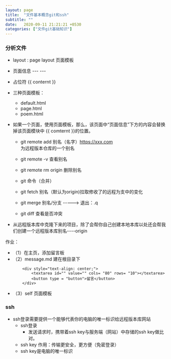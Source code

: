 ```yaml
---
layout: page
title:  "文件基本概念git和ssh"
subtitle: ""
date:   2020-09-11 21:21:21 +0530
categories: ["文件git基础知识"]
---
```


### 分析文件
- layout :    page                        layout  页面模板
- 页面信息     ---        ---
- 占位符        {{ conternt }}

- 三种页面模板：    
    - default.html       
    - page.html        
    - poem.html
- 如果一个页面，使用页面模板，那么，该页面中“页面信息”下方的内容会替换掉该页面模块中 {{ comternt }}的位置。

    - git remote add 别名（名字）https://xxx.com   
    为远程版本仓库的一个别名

    - git remote -v             查看别名
    - git remote rm origin        删除别名
    - git 命令（合并）
    - git fetch 别名（默认为origin)拉取修收了的远程为支中的变化
    - git merge 别名/分支 -----> 退出：.q
    - git diff 查看是否冲突

- 从远程版本库中克隆下来的项目，除了会帮你自己创建本地本库以处还会帮我们创建一个远程版本库别名----origin

作业：
- （1）在主页，添加留言板
- （2）message.md 建在根目录下
    ```
        <div style="text-align: center;">
            <textarea id="" value="" cols= "80" rows= "10"></textarea>
            <button type = "button">留言</button>
        </div>
    ```
- （3）self 页面模板

### ssh
- ssh登录需要提供一个能够代表你的电脑的唯一标识给远程版本库网站
    - ssh登录
        - 发送请求时，携带着ssh key与服务端（网站）中存储的ssh key做比对。
    - ssh key 作用：传输更安全，更方便（免密登录）
    - ssh key是电脑的唯一标识





